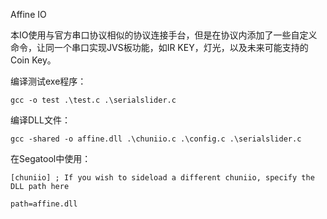 Affine IO

本IO使用与官方串口协议相似的协议连接手台，但是在协议内添加了一些自定义命令，让同一个串口实现JVS板功能，如IR KEY，灯光，以及未来可能支持的Coin Key。

编译测试exe程序：

`gcc -o test .\test.c .\serialslider.c`

编译DLL文件：

`gcc -shared -o affine.dll .\chuniio.c .\config.c .\serialslider.c`

在Segatool中使用：

`[chuniio]
; If you wish to sideload a different chuniio, specify the DLL path here`

`path=affine.dll`


